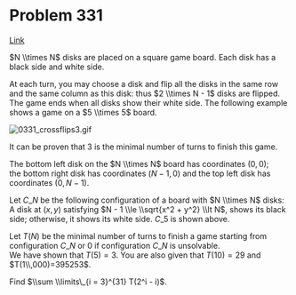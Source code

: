 # Problem 331

[Link](https://projecteuler.net/problem=331)

$N \\times N$ disks are placed on a square game board. Each disk has a black side and white side.

At each turn, you may choose a disk and flip all the disks in the same row and the same column as this disk: thus $2 \\times N - 1$ disks are flipped. The game ends when all disks show their white side. The following example shows a game on a $5 \\times 5$ board.

![0331_crossflips3.gif](resources/images/0331_crossflips3.gif?1678992056)

It can be proven that $3$ is the minimal number of turns to finish this game.

The bottom left disk on the $N \\times N$ board has coordinates $(0,0)$;  
the bottom right disk has coordinates $(N-1,0)$ and the top left disk has coordinates $(0,N-1)$. 

Let $C\_N$ be the following configuration of a board with $N \\times N$ disks:  
A disk at $(x, y)$ satisfying $N - 1 \\le \\sqrt{x^2 + y^2} \\lt N$, shows its black side; otherwise, it shows its white side. $C\_5$ is shown above.

Let $T(N)$ be the minimal number of turns to finish a game starting from configuration $C\_N$ or $0$ if configuration $C\_N$ is unsolvable.  
We have shown that $T(5)=3$. You are also given that $T(10)=29$ and $T(1\\,000)=395253$.

Find $\\sum \\limits\_{i = 3}^{31} T(2^i - i)$.
